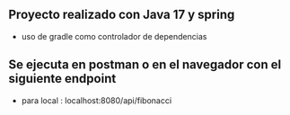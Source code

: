 ## Proyecto realizado con Java 17 y spring
- uso de gradle como controlador de dependencias

## Se ejecuta en postman o en el navegador con el siguiente endpoint
- para local : localhost:8080/api/fibonacci